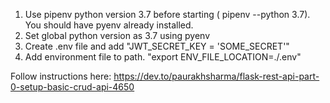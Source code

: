 1. Use pipenv python version 3.7 before starting ( pipenv --python 3.7). You should have pyenv already installed.  
2. Set global python version as 3.7 using pyenv
3. Create .env file and add "JWT_SECRET_KEY = 'SOME_SECRET'"
4. Add environment file to path. "export ENV_FILE_LOCATION=./.env"


Follow instructions here: 
https://dev.to/paurakhsharma/flask-rest-api-part-0-setup-basic-crud-api-4650  


